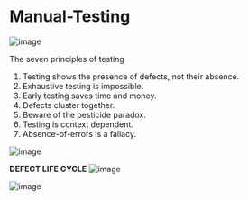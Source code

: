 # Manual-Testing
![image](https://github.com/shrutiyadav533/Manual-Testing/assets/64632028/8ceeedb8-8fe7-43b9-b7a6-62a4ddbb0a2d)

The seven principles of testing
1. Testing shows the presence of defects, not their absence.
2. Exhaustive testing is impossible.
3. Early testing saves time and money.
4. Defects cluster together.
5. Beware of the pesticide paradox.
6. Testing is context dependent.
7. Absence-of-errors is a fallacy.

![image](https://github.com/shrutiyadav533/Manual-Testing/assets/64632028/623efde8-8e73-48d0-be59-71004c246e86)

**DEFECT LIFE CYCLE**
![image](https://github.com/shrutiyadav533/Manual-Testing/assets/64632028/41a99679-4a03-4ae4-a389-b763af1336d8)

![image](https://github.com/shrutiyadav533/Manual-Testing/assets/64632028/4f164636-d2e0-4a88-bef3-8d85a71961ec)
